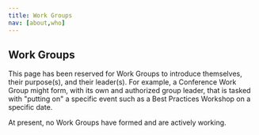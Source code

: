 ```yaml
---
title: Work Groups
nav: [about,who]
---
```


## Work Groups ##

This page has been reserved for Work Groups to introduce themselves, their purpose(s), and their leader(s).  For example, a Conference Work Group might form, with its own and authorized group leader, that is tasked with "putting on" a specific event such as a Best Practices Workshop on a specific date.

At present, no Work Groups have formed and are actively working.

